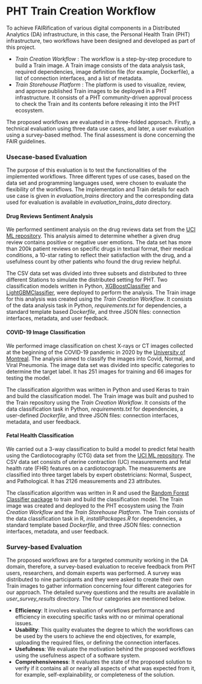 # PHT Train Creation Workflow
To achieve FAIRification of various digital components in a Distributed Analytics (DA) infrastructure, in this case, the Personal Health Train (PHT) infrastructure, two workflows have been designed and developed as part of this project. 
* _Train Creation Workflow_ : The workflow is a step-by-step procedure to build a Train image. A Train image consists of the data analysis task, required dependencies, image definition file (for example, Dockerfile), a list of connection interfaces, and a list of metadata.
* _Train Storehouse Platform_ : The platform is used to visualize, review, and approve published Train images to be deployed in a PHT infrastructure. It consists of a PHT community-driven approval process to check the Train and its contents before releasing it into the PHT ecosystem.

The proposed workflows are evaluated in a three-folded approach. Firstly, a technical evaluation using three data use cases, and later, a user evaluation using a survey-based method. The final assessment is done concerning the FAIR guidelines.

### Usecase-based Evaluation
The purpose of this evaluation is to test the functionalities of the implemented workflows. Three different types of use cases, based on the data set and programming languages used, were chosen to evaluate the flexibility of the workflows. The implementation and Train details for each use case is given in _evaluation_trains_ directory and the corresponding data used for evaluation is available in _evaluation_trains_data_ directory.

#### Drug Reviews Sentiment Analysis
We performed sentiment analysis on the drug reviews data set from the [UCI ML repository](https://archive.ics.uci.edu/ml/datasets/Drug+Review+Dataset+\%28Drugs.com\%29). This analysis aimed to determine whether a given drug review contains positive or negative user emotions. The data set has more than 200k patient reviews on specific drugs in textual format, their medical conditions, a 10-star rating to reflect their satisfaction with the drug, and a usefulness count by other patients who found the drug review helpful.

The CSV data set was divided into three subsets and distributed to three different Stations to simulate the distributed setting for PHT. Two classification models written in Python, [XGBoostClassifier](https://xgboost.readthedocs.io/en/stable/python/python_api.html\#xgboost.XGBClassifier) and [LightGBMClassifier](https://lightgbm.readthedocs.io/en/latest/pythonapi/lightgbm.LGBMClassifier.html), were deployed to perform the analysis. The Train image for this analysis was created using the _Train Creation Workflow_. It consists of the data analysis task in Python, _requirements.txt_ for dependencies, a standard template based _Dockerfile_, and three JSON files: connection interfaces, metadata, and user feedback.

#### COVID-19 Image Classification
We performed image classification on chest X-rays or CT images collected at the beginning of the COVID-19 pandemic in 2020 by the [University of Montreal](https://github.com/ieee8023/covid-chestxray-dataset). The analysis aimed to classify the images into Covid, Normal, and Viral Pneumonia. The image data set was divided into specific categories to determine the target label. It has 251 images for training and 66 images for testing the model.

The classification algorithm was written in Python and used Keras to train and build the classification model. The Train image was built and pushed to the Train repository using the _Train Creation Workflow_. It consists of the data classification task in Python, _requirements.txt_ for dependencies, a user-defined _Dockerfile_, and three JSON files: connection interfaces, metadata, and user feedback.

#### Fetal Health Classification
We carried out a 3-way classification to build a model to predict fetal health using the Cardiotocography (CTG) data set from the [UCI ML repository](https://archive.ics.uci.edu/ml/datasets/cardiotocography). The CSV data set consists of uterine contraction (UC) measurements and fetal health rate (FHR) features on a cardiotocograph. The measurements are classified into three target labels by expert obstetricians: Normal, Suspect, and Pathological. It has 2126 measurements and 23 attributes. 

The classification algorithm was written in R and used the [Random Forest Classifier package](https://cran.r-project.org/web/packages/randomForest/randomForest.pdf) to train and build the classification model. The Train image was created and deployed to the PHT ecosystem using the _Train Creation Workflow_ and the _Train Storehouse Platform_. The Train consists of the data classification task in R, _installPackages.R_ for dependencies, a standard template based _Dockerfile_, and three JSON files: connection interfaces, metadata, and user feedback.

### Survey-based Evaluation
The proposed workflows are for a targeted community working in the DA domain, therefore, a survey-based evaluation to receive feedback from PHT users, researchers, and domain experts was performed. A survey was distributed to nine participants and they were asked to create their own Train images to gather information concerning four different categories for our approach. The detailed survey questions and the results are available in _user_survey_results_ directory. The four categories are mentioned below.

* **Efficiency**: It involves evaluation of workflows performance and efficiency in executing specific tasks with no or minimal operational issues. 
* **Usability**: This quality evaluates the degree to which the workflows can be used by the users to achieve the end objectives, for example, uploading the required files, or defining the connection interfaces.
* **Usefulness**: We evaluate the motivation behind the proposed workflows using the usefulness aspect of a software system.
* **Comprehensiveness**: It evaluates the state of the proposed solution to verify if it contains all or nearly all aspects of what was expected from it, for example, self-explainability, or completeness of the solution.

